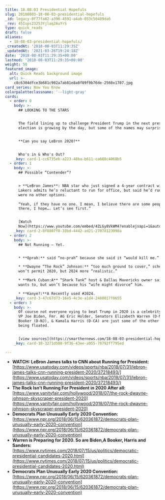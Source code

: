 ```yaml
---
title: 18.08.03 Presidential Hopefuls
slug: 20180803-18-08-03-presidential-hopefuls
_id: legacy-0f77fa82-a390-4591-a4ab-053c50489da6
_rev: 45Isps23253Yjlaq2AuYrS
type: quick_reads
draft: false
aliases:
  - 18-08-03-presidential-hopefuls/
_createdAt: '2018-08-03T11:29:35Z'
_updatedAt: '2021-03-26T19:24:18Z'
date: '2018-08-03T11:29:35+00:00'
lastmod: '2018-08-03T11:29:35+00:00'
weight: 50
featured_image:
  alt: Quick Reads background image
  url: >-
    c8c6304dfce3b681c902a7ab81e8a0f89f9b76de-2560x1707.jpg
card_series: Now You Know
colorpaletteclassname: '--light-gray'
cards:
  - order: 0
    body: >-
      ## LOOKING TO THE STARS


      The field lining up to challenge President Trump in the next presidential
      election is growing by the day, but some of the names may surprise you…


      **Can you say LeBron 2020?**


      Who's in & Who's Out?
    _key: card-1-cc6735eb-a223-48ba-b611-ca680c4068b5
  - order: 1
    body: >-
      ## Possible “Contender”?


      > **LeBron James**: NBA star who just signed a 4-year contract with the LA
      Lakers admits he’s reluctant to run for office, but said he’d run if there
      were no other options.  
        
      “Yeah, if they have no one. I mean, I believe there are some people out
      there, I hope…. Let’s see first.”


      [Watch
      Now](https://www.youtube.com/embed/4ZLGy8VkWM4?enablejsapi=1&autoplay=1&rel=0)
    _key: card-2-8f8807f0-33bd-4442-ad21-27078123098a
  - order: 2
    body: >-
      ## Not Running – Yet.


      * **Oprah:** said “no-prah” because she said it “would kill me.”

      * **Dwayne “The Rock” Johnson:** “too much ground to cover,” schedule
      won’t permit 2020, but 2024 more “realistic.”

      * **Mark Cuban:A** “Shark Tank” host & Dallas Mavericks owner said he
      wants to, but won’t because his “wife might divorce” him.

      * **Kanye?:**A Recently used #2024.
    _key: card-3-47c67d73-16e5-4c3e-a1d4-2480017f0655
  - order: 3
    body: >-
      Of course not everyone vying to beat Trump in 2020 is a celebrity ... Fmr.
      VP Joe Biden, Fmr. AG Eric Holder, Senators Elizabeth Warren (D-MA), Cory
      Booker (D-NJ), & Kamala Harris (D-CA) are just some of the other names
      being floated.


      [view sources](https://smarthernews.com/18-08-03-presidential-hopefuls/)
    _key: card-10-3271d500-9f36-43ee-a955-70792ff795ed

---
```

* **WATCH: LeBron James talks to CNN about Running for President:**  
[https://www.usatoday.com/videos/sports/nba/2018/07/31/lebron-james-talks-cnn-running-president-2020/37218493/](https://www.usatoday.com/videos/sports/nba/2018/07/31/lebron-james-talks-cnn-running-president-2020/37218493/)
* **The Rock Isn’t Running For President in 2020 After all:**  
[https://www.vanityfair.com/hollywood/2018/07/the-rock-dwayne-johnson-skyscraper-president-2020](https://www.vanityfair.com/hollywood/2018/07/the-rock-dwayne-johnson-skyscraper-president-2020)
* **Democrats Plan Unusually Early 2020 Convention:**  
[https://www.npr.org/2018/06/15/620361872/democrats-plan-unusually-early-2020-convention](https://www.npr.org/2018/06/15/620361872/democrats-plan-unusually-early-2020-convention)
* **Warren is Preparing for 2020. So are Biden,A Booker, Harris and Sanders:**  
[https://www.nytimes.com/2018/07/15/us/politics/democratic-presidential-candidates-2020.html](https://www.nytimes.com/2018/07/15/us/politics/democratic-presidential-candidates-2020.html)
* **Democrats Plan Unusually Early 2020 Convention:**  
[https://www.npr.org/2018/06/15/620361872/democrats-plan-unusually-early-2020-convention](https://www.npr.org/2018/06/15/620361872/democrats-plan-unusually-early-2020-convention)
